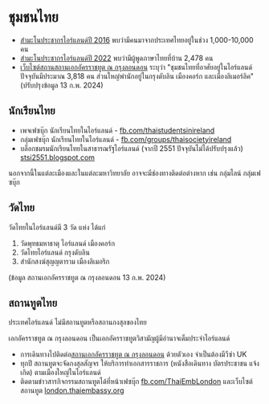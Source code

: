 # ชุมชนไทย

- [สำมะโนประชากรไอร์แลนด์ปี 2016](https://www.cso.ie/en/releasesandpublications/ep/p-cp7md/p7md/p7anii/)
  พบว่ามีคนมาจากประเทศไทยอยู่ในช่วง 1,000-10,000 คน
- [สำมะโนประชากรไอร์แลนด์ปี 2022](https://www.cso.ie/en/releasesandpublications/ep/p-cpsr/censusofpopulation2022-summaryresults/migrationanddiversity/) พบว่ามีผู้พูดภาษาไทยที่บ้าน 2,478 คน
- [เว็บไซต์สถานสถานเอกอัครราชทูต ณ กรุงลอนดอน](https://london.thaiembassy.org/th/page/thai-ireland-relations-th)
  ระบุว่า "ชุมชนไทยที่อาศัยอยู่ในไอร์แลนด์ ปัจจุบันมีประมาณ 3,818 คน ส่วนใหญ่พำนักอยู่ในกรุงดับลิน
  เมืองคอร์ก และเมืองลิเมอร์ลิค" (ปรับปรุงข้อมูล 13 ก.พ. 2024)

## นักเรียนไทย

- เพจเฟซบุ๊ก นักเรียนไทยในไอร์แลนด์ -
  [fb.com/thaistudentsinireland](https://www.facebook.com/thaistudentsinireland/)
- กลุ่มเฟซบุ๊ก นักเรียนไทยในไอร์แลนด์ -
  [fb.com/groups/thaisocietyireland](https://www.facebook.com/groups/thaisocietyireland/)
- บล็อกชมรมนักเรียนไทยในสาธารณรัฐไอร์แลนด์ (จากปี 2551 ปัจจุบันไม่ได้ปรับปรุงแล้ว)
  [stsi2551.blogspot.com](http://stsi2551.blogspot.com/)

นอกจากนี้ในแต่ละเมืองและในแต่ละมหาวิทยาลัย อาจจะมีช่องทางติดต่อต่างหาก เช่น กลุ่มไลน์ กลุ่มเฟซบุ๊ก

## วัดไทย

วัดไทยในไอร์แลนด์มี 3 วัด แห่ง ได้แก่

1. วัดพุทธมหาธาตุ ไอร์แลนด์ เมืองคอร์ก
1. วัดไทยไอร์แลนด์ กรุงดับลิน
1. สำนักสงฆ์สุญญตาราม เมืองลิเมอริก

(ข้อมูล สถานเอกอัครราชทูต ณ กรุงลอนดอน 13 ก.พ. 2024)

## สถานทูตไทย

ประเทศไอร์แลนด์ ไม่มีสถานทูตหรือสถานกงสุลของไทย

เอกอัครราชทูต ณ กรุงลอนดอน เป็นเอกอัครราชทูตวิสามัญผู้มีอำนาจเต็มประจำไอร์แลนด์

- การเดินทางไปติดต่อ[สถานเอกอัครราชทูต ณ กรุงลอนดอน](https://london.thaiembassy.org/)
  ด้วยตัวเอง จำเป็นต้องมีวีซ่า UK
- ทุกปี สถานทูตจะจัดกงสุลสัญจร ให้บริการทำเอกสารราชการ (หนังสือเดินทาง บัตรประชาชน แจ้งเกิด)
  ตามเมืองใหญ่ในไอร์แลนด์
- ติดตามข่าวสารกิจกรรมสถานทูตได้ที่หน้าเฟซบุ๊ก
  [fb.com/ThaiEmbLondon](https://www.facebook.com/ThaiEmbLondon/)
  และเว็บไซต์สถานทูต [london.thaiembassy.org](https://london.thaiembassy.org/)
